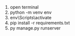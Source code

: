 1. open terminal
2. python -m venv env
3. env\Scripts\activate
4. pip install -r requirements.txt
5. py manage.py runserver
